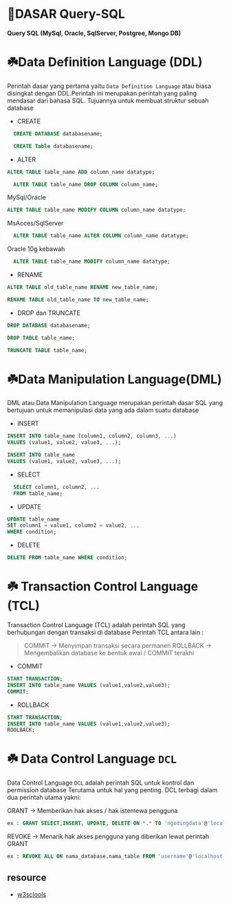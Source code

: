 # :seedling:DASAR Query-SQL
**Query SQL (MySql, Oracle, SqlServer, Postgree, Mongo DB)**

# :shamrock:Data Definition Language (DDL)

Perintah dasar yang pertama yaitu `Data Definition Language` atau biasa disingkat dengan DDL.Perintah ini merupakan perintah yang paling mendasar dari bahasa SQL. Tujuannya untuk membuat struktur sebuah database

- CREATE
```sql
  CREATE DATABASE databasename;
```
```sql
  CREATE Table databasename;
```

- ALTER 
```sql
ALTER TABLE table_name ADD column_name datatype;
```
```sql
  ALTER TABLE table_name DROP COLUMN column_name;
```
MySql/Oracle
```sql
ALTER TABLE table_name MODIFY COLUMN column_name datatype; 
```
MsAcces/SqlServer
```sql
  ALTER TABLE table_name ALTER COLUMN column_name datatype; 
```
Oracle 10g kebawah
```sql
  ALTER TABLE table_name MODIFY column_name datatype;
```

- RENAME
```sql
ALTER TABLE old_table_name RENAME new_table_name;
```
```sql
RENAME TABLE old_table_name TO new_table_name;
```

- DROP dan TRUNCATE
```sql
DROP DATABASE databasename;
```
```sql
DROP TABLE table_name;
```
```sql
TRUNCATE TABLE table_name;
```

# :shamrock:Data Manipulation Language(DML)

DML atau Data Manipulation Language merupakan perintah dasar SQL yang bertujuan untuk memanipulasi data yang ada dalam suatu database

- INSERT
```sql
INSERT INTO table_name (column1, column2, column3, ...)
VALUES (value1, value2, value3, ...);
```
```sql
INSERT INTO table_name
VALUES (value1, value2, value3, ...);
```

- SELECT 
```sql
  SELECT column1, column2, ...
  FROM table_name;
```
  
- UPDATE
```sql
UPDATE table_name
SET column1 = value1, column2 = value2, ...
WHERE condition;
```
- DELETE
```sql
DELETE FROM table_name WHERE condition;
```

# :shamrock: Transaction Control Language (TCL)
Transaction Control Language (TCL) adalah perintah SQL yang berhubungan dengan transaksi di database Perintah TCL antara lain :

>COMMIT  -> Menyimpan transaksi secara permanen
>ROLLBACK -> Mengembalikan database ke bentuk awal / COMMIT terakhi

- COMMIT
```sql
START TRANSACTION;
INSERT INTO table_name VALUES (value1,value2,value3);
COMMIT;
```
- ROLLBACK
```sql
START TRANSACTION;
INSERT INTO table_name VALUES (value1,value2,value3);
ROOLBACK;
```

#  :shamrock: Data Control Language `DCL`
Data Control Language `DCL` adalah perintah SQL untuk kontrol dan permission database Terutama untuk hal yang penting. DCL terbagi dalam dua perintah utama yakni:

GRANT  -> Memberikan hak akses / hak istemewa pengguna
```sql
ex : GRANT SELECT,INSERT, UPDATE, DELETE ON *.* TO 'ngodingdata'@'localhost';
```
REVOKE -> Menarik hak akses pengguna yang diberikan lewat perintah GRANT
```sql
ex : REVOKE ALL ON nama_database.nama_table FROM 'username'@'localhost';
```

## resource
* [w3sclools](https://www.w3schools.com/sql/)


